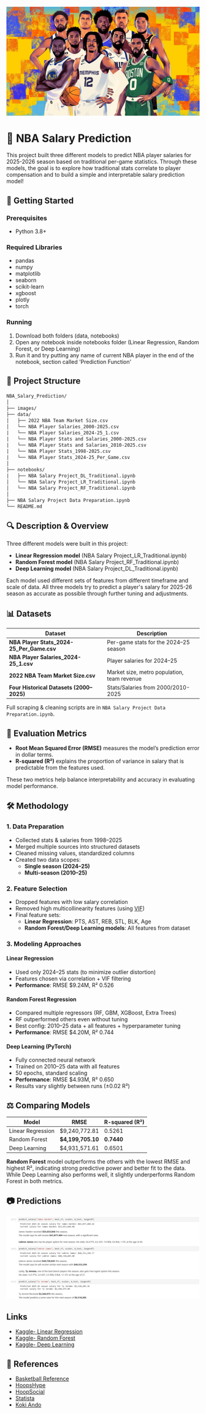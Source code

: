 
![](images/NBA.jpg)

# 🏀 NBA Salary Prediction

This project built three different models to predict NBA player salaries for 2025-2026 season based on traditional per-game statistics.
Through these models, the goal is to explore how traditional stats correlate to player compensation and to build a simple and interpretable salary prediction model!


## 🚀 Getting Started

### Prerequisites

- Python 3.8+

### Required Libraries

- pandas
- numpy
- matplotlib
- seaborn
- scikit-learn
- xgboost
- plotly
- torch

### Running

1. Download both folders (data, notebooks)
2. Open any notebook inside notebooks folder (Linear Regression, Random Forest, or Deep Learning)
3. Run it and try putting any name of current NBA player in the end of the notebook, section called 'Prediction Function'


## 📁 Project Structure

```
NBA_Salary_Prediction/
│
├── images/
├── data/
│   ├── 2022 NBA Team Market Size.csv
│   └── NBA Player Salaries_2000-2025.csv
|   └── NBA Player Salaries_2024-25_1.csv
|   └── NBA Player Stats and Salaries_2000-2025.csv
|   └── NBA Player Stats and Salaries_2010-2025.csv
|   └── NBA Player Stats_1998-2025.csv
|   └── NBA Player Stats_2024-25_Per_Game.csv
│
├── notebooks/
|   ├── NBA Salary Project_DL_Traditional.ipynb
│   └── NBA Salary Project_LR_Traditional.ipynb
│   └── NBA Salary Project_RF_Traditional.ipynb
│
├── NBA Salary Project Data Preparation.ipynb
└── README.md
```


## 🔍 Description & Overview

Three different models were built in this project:
- **Linear Regression model** (NBA Salary Project_LR_Traditional.ipynb)
- **Random Forest model** (NBA Salary Project_RF_Traditional.ipynb)
- **Deep Learning model** (NBA Salary Project_DL_Traditional.ipynb)

Each model used different sets of features from different timeframe and scale of data. All three models try to predict a player's salary for 2025-26 season as accurate as possible through further tuning and adjustments.


## 📊 Datasets

| Dataset                                      | Description                                              |
| -------------------------------------------- | -------------------------------------------------------- |
| **NBA Player Stats_2024-25_Per_Game.csv** | Per-game stats for the 2024–25 season                    |
| **NBA Player Salaries_2024-25_1.csv**      | Player salaries for 2024–25                              |
| **2022 NBA Team Market Size.csv**            | Market size, metro population, team revenue              |
| **Four Historical Datasets (2000–2025)**          | Stats/Salaries from 2000/2010-2025 |

Full scraping & cleaning scripts are in ```NBA Salary Project Data Preparation.ipynb```.


## 📏 Evaluation Metrics

- **Root Mean Squared Error (RMSE)** measures the model’s prediction error in dollar terms.
- **R-squared (R²)** explains the proportion of variance in salary that is predictable from the features used.

These two metrics help balance interpretability and accuracy in evaluating model performance.



## 🛠️ Methodology

### **1. Data Preparation**
- Collected stats & salaries from 1998–2025
- Merged multiple sources into structured datasets
- Cleaned missing values, standardized columns
- Created two data scopes:
  - **Single season (2024–25)**
  - **Multi-season (2010–25)**

### **2. Feature Selection**
- Dropped features with low salary correlation
- Removed high multicollinearity features (using [VIF](https://www.investopedia.com/terms/v/variance-inflation-factor.asp))
- Final feature sets:
  - **Linear Regression**: PTS, AST, REB, STL, BLK, Age
  - **Random Forest/Deep Learning models**: All features from dataset

### **3. Modeling Approaches**
#### **Linear Regression**
- Used only 2024–25 stats (to minimize outlier distortion)
- Features chosen via correlation + VIF filtering
- **Performance**: RMSE $9.24M, R² 0.526

#### **Random Forest Regression**
- Compared multiple regressors (RF, GBM, XGBoost, Extra Trees)
- RF outperformed others even without tuning
- Best config: 2010–25 data + all features + hyperparameter tuning
- **Performance**: RMSE $4.20M, R² 0.744

#### **Deep Learning (PyTorch)**
- Fully connected neural network
- Trained on 2010–25 data with all features
- 50 epochs, standard scaling
- **Performance**: RMSE $4.93M, R² 0.650
- Results vary slightly between runs (±0.02 R²)


## ⚖️ Comparing Models

| Model             | RMSE           | R-squared (R²)     |
| ----------------- | -------------- | ------------------ |
| Linear Regression | \$9,240,772.81 | 0.5261             |
| Random Forest     | **\$4,199,705.10** | **0.7440**             |
| Deep Learning     | \$4,931,571.61 | 0.6501             |

**Random Forest** model outperforms the others with the lowest RMSE and highest R², indicating strong predictive power and better fit to the data. While Deep Learning also performs well, it slightly underperforms Random Forest in both metrics.


## 📷 Predictions

![](images/Prediction.png)


## Links
- [Kaggle- Linear Regression](https://www.kaggle.com/code/ratin21/predicting-nba-salary-through-linear-regression)
- [Kaggle- Random Forest](https://www.kaggle.com/code/ratin21/predicting-nba-salary-through-random-forest)
- [Kaggle- Deep Learning](https://www.kaggle.com/code/ratin21/predicting-nba-salary-through-linear-regression)


## 🙌 References

- [Basketball Reference](https://www.basketball-reference.com/)
- [HoopsHype](https://hoopshype.com/salaries/)
- [HoopSocial](https://hoop-social.com/nba-team-market-size-rankings/)
- [Statista](https://www.statista.com/)
- [Koki Ando](https://www.kaggle.com/koki25ando)

